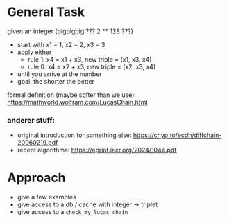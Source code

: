 # General Task
given an integer (bigbigbig ??? 2 ** 128 ???)

- start with x1 = 1, x2 = 2, x3 = 3
- apply either
	- rule 1: x4 = x1 + x3, new triple = (x1, x3, x4)
	- rule 0: x4 = x2 + x3, new triple = (x2, x3, x4)
- until you arrive at the number
- goal: the shorter the better

formal definition (maybe softer than we use): https://mathworld.wolfram.com/LucasChain.html


### anderer stuff:
- original introduction for something else: https://cr.yp.to/ecdh/diffchain-20060219.pdf
- recent algorithms: https://eprint.iacr.org/2024/1044.pdf
# Approach
- give a few examples
- give access to a db / cache with integer -> triplet
- give access to a `check_my_lucas_chain`